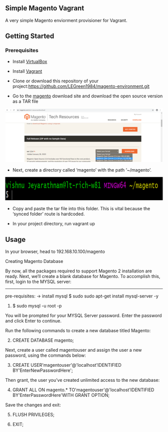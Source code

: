 ## Simple Magento Vagrant

A very simple Magento enviorment provisioner for Vagrant.

## Getting Started

### Prerequisites

- Install [VirtualBox](https://www.virtualbox.org/wiki/Downloads)
- Install [Vagrant](https://www.vagrantup.com/)
- Clone or download this repository of your project:https://github.com/LEGreen1984/magento-environment.git

- Go to the [magento](https://magento.com/tech-resources/download) download site and download the open source version as a TAR file

<img src='magento.png'>

- Next, create a directory called ‘magento’ with the path ‘~/magento’.

<img src='path.png'>

- Copy and paste the tar file into this folder. This is vital because the ‘synced folder’ route is hardcoded.

- In your project directory, run vagrant up


## Usage

In your browser, head to 192.168.10.100/magento

Creating Magento Database

By now, all the packages required to support Magento 2 installation are ready. Next, we’ll create a blank database for Magento. To accomplish this, first, login to the MYSQL server:

-----------------------------------------------------------------------------------------
pre-requisites:
 -> install mysql
        $ sudo sudo apt-get install mysql-server -y

1.	$ sudo mysql -u root -p

You will be prompted for your MYSQL Server password. Enter the password and click Enter to continue.

Run the following commands to create a new database titled Magento:

2.	CREATE DATABASE  magento;

Next, create a user called magentouser and assign the user a new password, using the commands below:

3.	CREATE USER'magentouser'@'localhost'IDENTIFIED BY'EnterNewPasswordHere';

Then grant, the user you’ve created unlimited access to the new database:

4.	GRANT ALL ON magento.* TO'magentouser'@'localhost'IDENTIFIED BY'EnterPasswordHere'WITH GRANT OPTION;

Save the changes and exit:

5.	FLUSH PRIVILEGES;


6.	EXIT;

